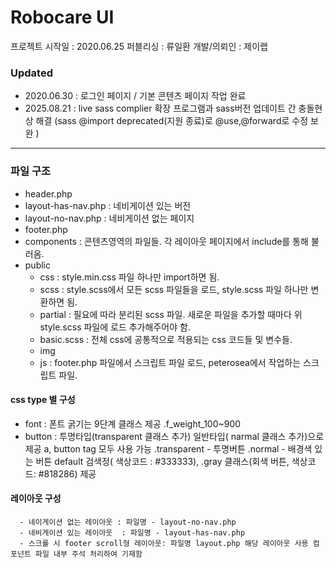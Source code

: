 # Robocare UI

프로젝트 시작일 : 2020.06.25
퍼블리싱 : 류일환
개발/의뢰인 : 제이랩

### Updated

- 2020.06.30 : 로그인 페이지 / 기본 콘텐츠 페이지 작업 완료
- 2025.08.21 : live sass complier 확장 프로그램과 sass버전 업데이트 간 충돌현상 해결
  (sass @import deprecated(지원 종료)로 @use,@forward로 수정 보완 )

---

### 파일 구조

- header.php
- layout-has-nav.php : 네비게이션 있는 버전
- layout-no-nav.php : 네비게이션 없는 페이지
- footer.php
- components : 콘텐츠영역의 파일들. 각 레이아웃 페이지에서 include를 통해 불러옴.
- public
  - css : style.min.css 파일 하나만 import하면 됨.
  - scss : style.scss에서 모든 scss 파일들을 로드, style.scss 파일 하나만 변환하면 됨.
  - partial : 필요에 따라 분리된 scss 파일. 새로운 파일을 추가할 때마다 위 style.scss 파일에 로드 추가해주어야 함.
  - basic.scss : 전체 css에 공통적으로 적용되는 css 코드들 및 변수들.
  - img
  - js : footer.php 파일에서 스크립트 파일 로드, peterosea에서 작업하는 스크립트 파일.

#### css type 별 구성

- font : 폰트 굵기는 9단계 클래스 제공
  .f_weight_100~900
- button : 투명타입(transparent 클래스 추가) 일반타입( narmal 클래스 추가)으로 제공 a, button tag 모두 사용 가능
  .transparent - 투명버튼
  .normal - 배경색 있는 버튼 default 검색정( 색상코드 : #333333), .gray 클래스(회색 버튼, 색상코드: #818286) 제공

#### 레이아웃 구성

      - 네이게이션 없는 레이아웃 : 파일명 - layout-no-nav.php
      - 네비게이션 있는 레이아웃  : 파일명 - layout-has-nav.php
      - 스크롤 시 footer scroll형 레이아웃: 파일명 layout.php 해당 레이아웃 사용 컴포넌트 파일 내부 주석 처리하여 기재함
